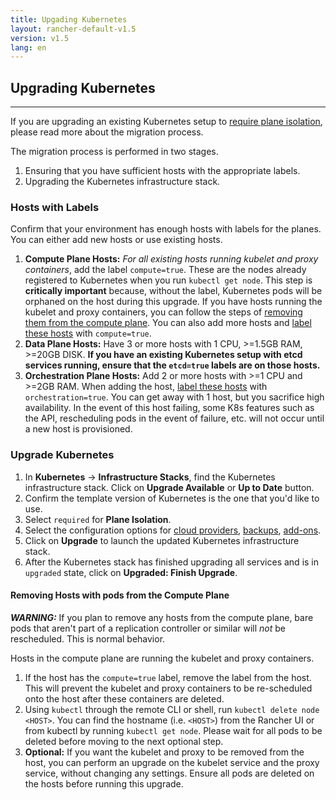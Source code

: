 ```yaml
---
title: Upgading Kubernetes
layout: rancher-default-v1.5
version: v1.5
lang: en
---
```


## Upgrading Kubernetes
---

If you are upgrading an existing Kubernetes setup to [require plane isolation]({{site.baseurl}}/rancher/{{page.version}}/{{page.lang}}/kubernetes/resiliency-planes/), please read more about the migration process.

The migration process is performed in two stages.

1. Ensuring that you have sufficient hosts with the appropriate labels.
2. Upgrading the Kubernetes infrastructure stack.

### Hosts with Labels

Confirm that your environment has enough hosts with labels for the planes. You can either add new hosts or use existing hosts.

1. **Compute Plane Hosts:** _For all existing hosts running kubelet and proxy containers_, add the label `compute=true`. These are the nodes already registered to Kubernetes when you run `kubectl get node`. This step is **critically important** because, without the label, Kubernetes pods will be orphaned on the host during this upgrade. If you have hosts running the kubelet and proxy containers, you can follow the steps of [removing them from the compute plane](#removing-hosts-with-pods-from-the-compute-plane).  You can also add more hosts and [label these hosts]({{site.baseurl}}/rancher/{{page.version}}/{{page.lang}}/hosts/#host-labels) with `compute=true`.
2. **Data Plane Hosts:** Have 3 or more hosts with 1 CPU, >=1.5GB RAM, >=20GB DISK. **If you have an existing Kubernetes setup with etcd services running, ensure that the `etcd=true` labels are on those hosts.** 
3. **Orchestration Plane Hosts:** Add 2 or more hosts with >=1 CPU and >=2GB RAM. When adding the host, [label these hosts]({{site.baseurl}}/rancher/{{page.version}}/{{page.lang}}/hosts/#host-labels) with `orchestration=true`. You can get away with 1 host, but you sacrifice high availability. In the event of this host failing, some K8s features such as the API, rescheduling pods in the event of failure, etc. will not occur until a new host is provisioned.

### Upgrade Kubernetes

1. In **Kubernetes** -> **Infrastructure Stacks**, find the Kubernetes infrastructure stack. Click on **Upgrade Available** or **Up to Date**  button.
2. Confirm the template version of Kubernetes is the one that you'd like to use.
3. Select `required` for **Plane Isolation**.
3. Select the configuration options for [cloud providers]({{site.baseurl}}/rancher/{{page.version}}/{{page.lang}}/kubernetes/providers/), [backups]({{site.baseurl}}/rancher/{{page.version}}/{{page.lang}}/kubernetes/backups/), [add-ons]({{site.baseurl}}/rancher/{{page.version}}/{{page.lang}}/kubernetes/addons/).
4. Click on **Upgrade** to launch the updated Kubernetes infrastructure stack.
5. After the Kubernetes stack has finished upgrading all services and is in `upgraded` state, click on **Upgraded: Finish Upgrade**.

#### Removing Hosts with pods from the Compute Plane

**_WARNING:_** If you plan to remove any hosts from the compute plane, bare pods that aren't part of a replication controller or similar will _not_ be rescheduled. This is normal behavior.

Hosts in the compute plane are running the kubelet and proxy containers.

1. If the host has the `compute=true` label, remove the label from the host. This will prevent the kubelet and proxy containers to be re-scheduled onto the host after these containers are deleted.
2. Using `kubectl` through the remote CLI or shell, run `kubectl delete node <HOST>`. You can find the hostname (i.e. `<HOST>`) from the Rancher UI or from kubectl by running `kubectl get node`. Please wait for all pods to be deleted before moving to the next optional step.
3. **Optional:** If you want the kubelet and proxy to be removed from the host, you can perform an upgrade on the kubelet service and the proxy service, without changing any settings. Ensure all pods are deleted on the hosts before running this upgrade.
